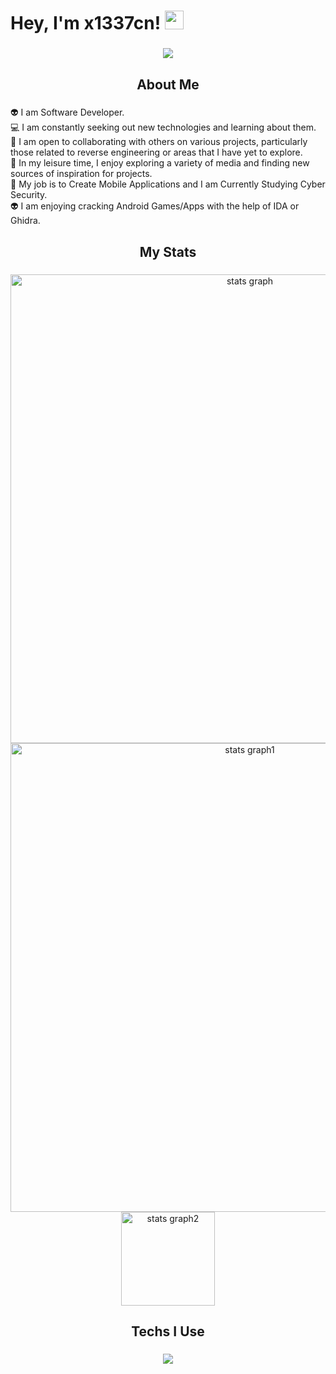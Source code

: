 # Hey, I'm x1337cn! <img src="https://raw.githubusercontent.com/MartinHeinz/MartinHeinz/master/wave.gif" width="30px">

###

<div align="center">
  <img height="" src="https://raw.githubusercontent.com/x1337cn/x1337cn/main/68747470733a2f2f646576656c6f706572732e67697068792e636f6d2f6272616e63682f6d61737465722f7374617469632f6170692d35313264333663303936363236383237313731303861333862626235633537642e676966.gif"  />
</div>

###

<h2 align="center">About Me</h2>

###
👽 I am Software Developer. \
💻 I am constantly seeking out new technologies and learning about them.\
🤝 I am open to collaborating with others on various projects, particularly those related to reverse engineering or areas that I have yet to explore.\
🌟 In my leisure time, I enjoy exploring a variety of media and finding new sources of inspiration for projects. \
🤖 My job is to Create Mobile Applications and I am Currently Studying Cyber Security. \
👽 I am enjoying cracking Android Games/Apps with the help of IDA or Ghidra. 
###

<h2 align="center">My Stats</h2>

###

<div align="center">
  <img src="http://github-profile-summary-cards.vercel.app/api/cards/profile-details?username=x1337cn&theme=bear" width=750  alt="stats graph"/>
  <img src="https://github-readme-stats.vercel.app/api?username=x1337cn&show_icons=true&theme=transparent" width=750  alt="stats graph1"/>
  <img src="https://komarev.com/ghpvc/?username=x1337cn&color=green" width=150  alt="stats graph2"/>
</div>

###

<h2 align="center">Techs I Use</h2>

###

<div align="center">
  <img src="https://skillicons.dev/icons?i=aws,c,cs,cpp,cloudflare,cmake,css,discord,bots,docker,dotnet,firebase,git,github,gradle,ai,java,js,kotlin,linux,mysql,php,py,vscode,visualstudio&perline=5"/>
  
</div>
